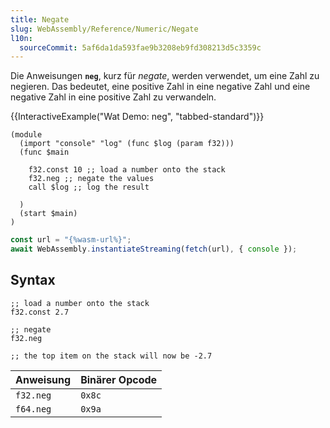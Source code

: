 ```yaml
---
title: Negate
slug: WebAssembly/Reference/Numeric/Negate
l10n:
  sourceCommit: 5af6da1da593fae9b3208eb9fd308213d5c3359c
---
```


Die Anweisungen **`neg`**, kurz für _negate_, werden verwendet, um eine Zahl zu negieren. Das bedeutet, eine positive Zahl in eine negative Zahl und eine negative Zahl in eine positive Zahl zu verwandeln.

{{InteractiveExample("Wat Demo: neg", "tabbed-standard")}}

```wat interactive-example
(module
  (import "console" "log" (func $log (param f32)))
  (func $main

    f32.const 10 ;; load a number onto the stack
    f32.neg ;; negate the values
    call $log ;; log the result

  )
  (start $main)
)
```

```js interactive-example
const url = "{%wasm-url%}";
await WebAssembly.instantiateStreaming(fetch(url), { console });
```

## Syntax

```wasm
;; load a number onto the stack
f32.const 2.7

;; negate
f32.neg

;; the top item on the stack will now be -2.7
```

| Anweisung | Binärer Opcode |
| --------- | -------------- |
| `f32.neg` | `0x8c`         |
| `f64.neg` | `0x9a`         |
